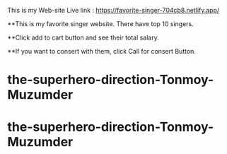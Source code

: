 This is my Web-site Live link : https://favorite-singer-704cb8.netlify.app/

**This is my favorite singer website. 
There have top 10 singers.

**Click add to cart button and see their total salary.

**If you want to consert with them, click Call for consert Button.

# the-superhero-direction-Tonmoy-Muzumder

# the-superhero-direction-Tonmoy-Muzumder
